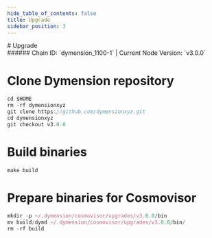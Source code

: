 ```yaml
---
hide_table_of_contents: false
title: Upgrade
sidebar_position: 3
---
```


<div class="h1-with-icon icon-dymension">
# Upgrade
</div>
###### Chain ID: `dymension_1100-1` | Current Node Version: `v3.0.0`


# Clone Dymension repository
```js
cd $HOME
rm -rf dymensionxyz
git clone https://github.com/dymensionxyz.git
cd dymensionxyz
git checkout v3.0.0
 ```

# Build binaries
```js
make build
 ```

# Prepare binaries for Cosmovisor
```js
mkdir -p ~/.dymension/cosmovisor/upgrades/v3.0.0/bin
mv build/dymd ~/.dymension/cosmovisor/upgrades/v3.0.0/bin/
rm -rf build
```